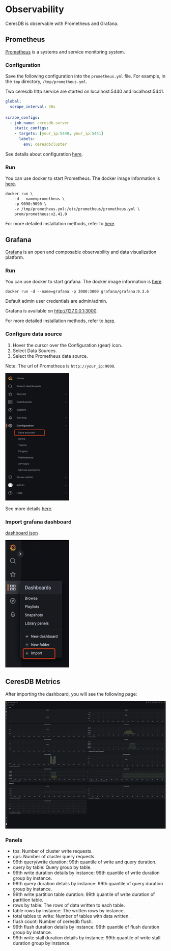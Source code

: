 # Observability

CeresDB is observable with Prometheus and Grafana.

## Prometheus

[Prometheus](https://github.com/prometheus/prometheus) is a systems and service monitoring system.

### Configuration

Save the following configuration into the `prometheus.yml` file. For example, in the `tmp` directory, `/tmp/prometheus.yml`.

Two ceresdb http service are started on localhost:5440 and localhost:5441.

```yaml
global:
  scrape_interval: 30s

scrape_configs:
  - job_name: ceresdb-server
    static_configs:
    - targets: [your_ip:5440, your_ip:5441]
      labels:
        env: ceresdbcluster
```

See details about configuration [here](https://prometheus.io/docs/prometheus/latest/configuration/configuration/).

### Run

You can use docker to start Prometheus. The docker image information is [here](https://hub.docker.com/r/prom/prometheus).

```
docker run \
    -d --name=prometheus \
    -p 9090:9090 \
    -v /tmp/prometheus.yml:/etc/prometheus/prometheus.yml \
    prom/prometheus:v2.41.0
```
For more detailed installation methods, refer to [here](https://prometheus.io/docs/prometheus/latest/installation/).

## Grafana

[Grafana](https://github.com/grafana/grafana) is an open and composable observability and data visualization platform.

### Run

You can use docker to start grafana. The docker image information is [here](https://hub.docker.com/r/grafana/grafana).

```
docker run -d --name=grafana -p 3000:3000 grafana/grafana:9.3.6
```

Default admin user credentials are admin/admin.

Grafana is available on http://127.0.0.1:3000.

For more detailed installation methods, refer to [here](https://grafana.com/docs/grafana/latest/setup-grafana/installation/).

### Configure data source

1. Hover the cursor over the Configuration (gear) icon.
2. Select Data Sources.
3. Select the Prometheus data source.

Note: The url of Prometheus is `http://your_ip:9090`.

<img src="../../resources/images/grafana-datasource.png" height="400" width="200"/>

See more details [here](https://grafana.com/docs/grafana/latest/datasources/prometheus/).

### Import grafana dashboard

<a href="../../resources/grafana-dashboard.json">dashboard json</a>

<img src="../../resources/images/grafana-dashboard.png" height="400" width="200"/>

## CeresDB Metrics

After importing the dashboard, you will see the following page:

<img src="../../resources/images/grafana-ceresdb-dashboard.png" height="400" width="600"/>

### Panels
* tps: Number of cluster write requests.
* qps: Number of cluster query requests.
* 99th query/write duration: 99th quantile of write and query duration.
* query by table: Query group by table.
* 99th write duration details by instance: 99th quantile of write duration group by instance.
* 99th query duration details by instance: 99th quantile of query duration group by instance.
* 99th write partition table duration: 99th quantile of write duration of partition table.
* rows by table: The rows of data written to each table.
* table rows by instance: The written rows by instance.
* total tables to write: Number of tables with data written.
* flush count: Number of ceresdb flush.
* 99th flush duration details by instance: 99th quantile of flush duration group by instance.
* 99th write stall duration details by instance: 99th quantile of write stall duration group by instance.

